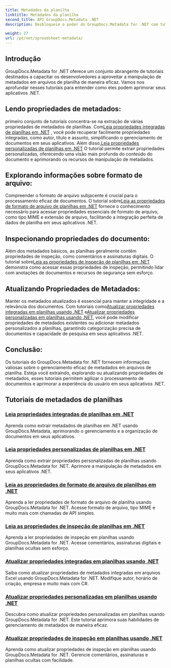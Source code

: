 ```yaml
---
title: Metadados da planilha
linktitle: Metadados da planilha
second_title: API GroupDocs.Metadata .NET
description: Desbloqueie o poder do GroupDocs.Metadata for .NET com tutoriais sobre leitura e atualização de propriedades de planilhas. Eleve a manipulação de metadados em seus aplicativos .NET.

weight: 27
url: /pt/net/spreadsheet-metadata/
---
```

## Introdução

GroupDocs.Metadata for .NET oferece um conjunto abrangente de tutoriais destinados a capacitar os desenvolvedores a aproveitar a manipulação de metadados em arquivos de planilha de maneira eficaz. Vamos nos aprofundar nesses tutoriais para entender como eles podem aprimorar seus aplicativos .NET.

## Lendo propriedades de metadados:
 primeiro conjunto de tutoriais concentra-se na extração de várias propriedades de metadados de planilhas. Com[Leia propriedades integradas de planilhas em .NET](./read-built-in-properties-spreadsheets/) , você pode recuperar facilmente propriedades integradas, como autor, título e assunto, simplificando o gerenciamento de documentos em seus aplicativos. Além disso,[Leia propriedades personalizadas de planilhas em .NET](./read-custom-properties-spreadsheets/) O tutorial permite extrair propriedades personalizadas, oferecendo uma visão mais profunda do conteúdo do documento e aprimorando os recursos de manipulação de metadados.

## Explorando informações sobre formato de arquivo:
 Compreender o formato de arquivo subjacente é crucial para o processamento eficaz de documentos. O tutorial sobre[Leia as propriedades de formato de arquivo de planilhas em .NET](./read-file-format-properties-spreadsheets/) fornece o conhecimento necessário para acessar propriedades essenciais de formato de arquivo, como tipo MIME e extensão de arquivo, facilitando a integração perfeita de dados de planilha em seus aplicativos .NET.

## Inspecionando propriedades do documento:
Além dos metadados básicos, as planilhas geralmente contêm propriedades de inspeção, como comentários e assinaturas digitais. O tutorial sobre[Leia as propriedades de inspeção de planilhas em .NET](./read-inspection-properties-spreadsheets/) demonstra como acessar essas propriedades de inspeção, permitindo lidar com anotações de documentos e recursos de segurança sem esforço.

## Atualizando Propriedades de Metadados:
 Manter os metadados atualizados é essencial para manter a integridade e a relevância dos documentos. Com tutoriais como[Atualizar propriedades integradas em planilhas usando .NET](./update-built-in-properties-spreadsheets/) e[Atualizar propriedades personalizadas em planilhas usando .NET](./update-custom-properties-spreadsheets/), você pode modificar propriedades de metadados existentes ou adicionar metadados personalizados a planilhas, garantindo categorização precisa de documentos e capacidade de pesquisa em seus aplicativos .NET.

## Conclusão:
Os tutoriais do GroupDocs.Metadata for .NET fornecem informações valiosas sobre o gerenciamento eficaz de metadados em arquivos de planilha. Esteja você extraindo, explorando ou atualizando propriedades de metadados, esses tutoriais permitem agilizar o processamento de documentos e aprimorar a experiência do usuário em seus aplicativos .NET.

## Tutoriais de metadados de planilhas
### [Leia propriedades integradas de planilhas em .NET](./read-built-in-properties-spreadsheets/)
Aprenda como extrair metadados de planilhas em .NET usando GroupDocs.Metadata, aprimorando o gerenciamento e a organização de documentos em seus aplicativos.
### [Leia propriedades personalizadas de planilhas em .NET](./read-custom-properties-spreadsheets/)
Aprenda como extrair propriedades personalizadas de planilhas usando GroupDocs.Metadata for .NET. Aprimore a manipulação de metadados em seus aplicativos .NET.
### [Leia as propriedades de formato de arquivo de planilhas em .NET](./read-file-format-properties-spreadsheets/)
Aprenda a ler propriedades de formato de arquivo de planilha usando GroupDocs.Metadata for .NET. Acesse formato de arquivo, tipo MIME e muito mais com chamadas de API simples.
### [Leia as propriedades de inspeção de planilhas em .NET](./read-inspection-properties-spreadsheets/)
Aprenda a ler propriedades de inspeção em planilhas usando GroupDocs.Metadata for .NET. Acesse comentários, assinaturas digitais e planilhas ocultas sem esforço.
### [Atualizar propriedades integradas em planilhas usando .NET](./update-built-in-properties-spreadsheets/)
Saiba como atualizar propriedades de metadados integradas em arquivos Excel usando GroupDocs.Metadata for .NET. Modifique autor, horário de criação, empresa e muito mais com C#.
### [Atualizar propriedades personalizadas em planilhas usando .NET](./update-custom-properties-spreadsheets/)
Descubra como atualizar propriedades personalizadas em planilhas usando GroupDocs.Metadata for .NET. Este tutorial aprimora suas habilidades de gerenciamento de metadados de maneira eficaz.
### [Atualizar propriedades de inspeção em planilhas usando .NET](./update-inspection-properties-spreadsheets/)
Aprenda como atualizar propriedades de inspeção em planilhas usando GroupDocs.Metadata for .NET. Gerencie comentários, assinaturas e planilhas ocultas com facilidade.